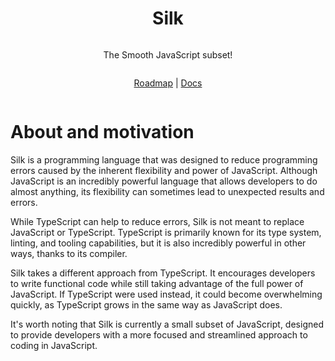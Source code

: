 <div align="center" style="display:grid;place-items:center;">
<h1>Silk</h1>
<p>The Smooth JavaScript subset!</p>

[Roadmap](./ROADMAP.md) | [Docs](./DOCS.md)
</div>

# About and motivation
Silk is a programming language that was designed to reduce programming errors caused by the inherent flexibility and power of JavaScript. Although JavaScript is an incredibly powerful language that allows developers to do almost anything, its flexibility can sometimes lead to unexpected results and errors.

While TypeScript can help to reduce errors, Silk is not meant to replace JavaScript or TypeScript. TypeScript is primarily known for its type system, linting, and tooling capabilities, but it is also incredibly powerful in other ways, thanks to its compiler.

Silk takes a different approach from TypeScript. It encourages developers to write functional code while still taking advantage of the full power of JavaScript. If TypeScript were used instead, it could become overwhelming quickly, as TypeScript grows in the same way as JavaScript does.

It's worth noting that Silk is currently a small subset of JavaScript, designed to provide developers with a more focused and streamlined approach to coding in JavaScript.

